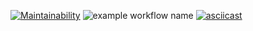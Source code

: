 [![Maintainability](https://api.codeclimate.com/v1/badges/a99a88d28ad37a79dbf6/maintainability)](https://codeclimate.com/github/codeclimate/codeclimate/maintainability)
![example workflow name](https://github.com/Kamstrim/frontend-project-lvl1/workflows/Node.js%20CI/badge.svg)
[![asciicast](https://asciinema.org/a/J3Bd3y80amEdg3mipc1N2dIbc.svg)](https://asciinema.org/a/J3Bd3y80amEdg3mipc1N2dIbc)
